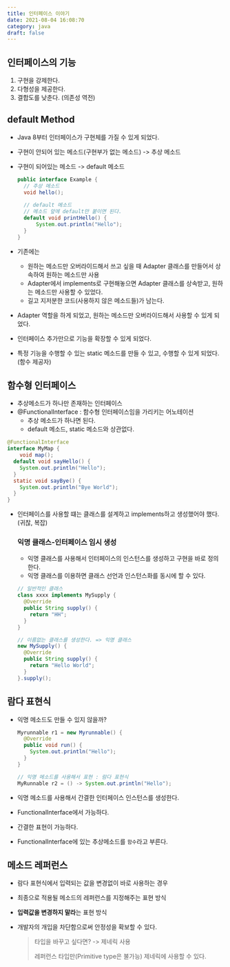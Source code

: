 ```yaml
---
title: 인터페이스 이야기
date: 2021-08-04 16:08:70
category: java
draft: false
---
```


## 인터페이스의 기능

1. 구현을 강제한다.
2. 다형성을 제공한다.
3. 결합도를 낮춘다. (의존성 역전)

## default Method

- Java 8부터 인터페이스가 구현체를 가질 수 있게 되었다.

- 구현이 안되어 있는 메소드(구현부가 없는 메소드) -> 추상 메소드

- 구현이 되어있는 메소드 -> default 메소드

  ```java
  public interface Example {
  	// 추상 메소드
   	void hello();
  	
    // default 메소드
    // 메소드 앞에 default만 붙이면 된다.
    default void printHello() {
  		System.out.println("Hello");
  	}
  }
  ```

- 기존에는 

  - 원하는 메소드만 오버라이드해서 쓰고 싶을 때 Adapter 클래스를 만들어서 상속하여 원하는 메소드만 사용
  - Adapter에서 implements로 구현해놓으면 Adapter 클래스를 상속받고, 원하는 메소드만 사용할 수 있었다.
  - 길고 지저분한 코드(사용하지 않은 메소드들)가 남는다.

- Adapter 역할을 하게 되었고, 원하는 메소드만 오버라이드해서 사용할 수 있게 되었다.

- 인터페이스 추가만으로 기능을 확장할 수 있게 되었다.

- 특정 기능을 수행할 수 있는 static 메소드를 만들 수 있고, 수행할 수 있게 되었다. (함수 제공자)



## 함수형 인터페이스

- 추상메소드가 하나만 존재하는 인터페이스
- @FunctionalInterface : 함수형 인터페이스임을 가리키는 어노테이션
  - 추상 메소드가 하나면 된다.
  - default 메소드, static 메소드와 상관없다.

```java
@FunctionalInterface
interface MyMap {
	void map();
  default void sayHello() {
    System.out.println("Hello");
  }
  static void sayBye() {
    System.out.println("Bye World");
  }
}
```

- 인터페이스를 사용할 떄는 클래스를 설계하고 implements하고 생성했어야 했다. (귀찮, 복잡)

  

  ### 익명 클래스-인터페이스 임시 생성

  - 익명 클래스를 사용해서 인터페이스의 인스턴스를 생성하고 구현을 바로 정의한다.
  - 익명 클래스를 이용하면 클래스 선언과 인스턴스화를 동시에 할 수 있다.

  ```java
  // 일반적인 클래스
  class xxxx implements MySupply {
    @Override
    public String supply() {
      return "HH";
    }
  }
  
  // 이름없는 클래스를 생성한다. => 익명 클래스
  new MySupply() {
    @Override
    public String supply() {
      return "Hello World";
    }
  }.supply();
  ```



## 람다 표현식

- 익명 메소드도 만들 수 있지 않을까?

  ```java
  Myrunnable r1 = new Myrunnable() {
    @Override
    public void run() {
      System.out.println("Hello");
    }
  }
  
  // 익명 메소드를 사용해서 표현 : 람다 표현식
  MyRunnable r2 = () -> System.out.println("Hello");
  ```

- 익명 메소드를 사용해서 간결한 인터페이스 인스턴스를 생성한다.

- FunctionalInterface에서 가능하다.

- 간결한 표현이 가능하다.

- FunctionalInterface에 있는 추상메소드를 `함수`라고 부른다.



## 메소드 레퍼런스

- 람다 표현식에서 입력되는 값을 변경없이 바로 사용하는 경우

- 최종으로 적용될 메소드의 레퍼런스를 지정해주는 표현 방식

- **입력값을 변경하지 말라**는 표현 방식

- 개발자의 개입을 차단함으로써 안정성을 확보할 수 있다.

  > 타입을 바꾸고 싶다면? -> 제네릭 <T> 사용
  >
  > 레퍼런스 타입만(Primitive type은 불가능) 제네릭에 사용할 수 있다.
